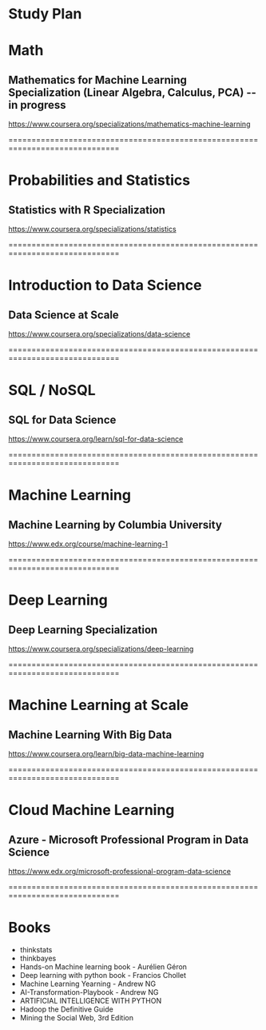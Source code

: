 # Study Plan

# Math

## Mathematics for Machine Learning Specialization (Linear Algebra, Calculus, PCA) -- in progress
https://www.coursera.org/specializations/mathematics-machine-learning

==============================================================================

# Probabilities and Statistics

## Statistics with R Specialization
https://www.coursera.org/specializations/statistics

==============================================================================

# Introduction to Data Science
## Data Science at Scale
https://www.coursera.org/specializations/data-science

==============================================================================

# SQL / NoSQL
## SQL for Data Science
https://www.coursera.org/learn/sql-for-data-science

==============================================================================

# Machine Learning

## Machine Learning by Columbia University
https://www.edx.org/course/machine-learning-1

==============================================================================

# Deep Learning

## Deep Learning Specialization
https://www.coursera.org/specializations/deep-learning

==============================================================================

# Machine Learning at Scale
## Machine Learning With Big Data
https://www.coursera.org/learn/big-data-machine-learning

==============================================================================

# Cloud Machine Learning

## Azure - Microsoft Professional Program in Data Science
https://www.edx.org/microsoft-professional-program-data-science

==============================================================================

# Books
- thinkstats	
- thinkbayes	
- Hands-on Machine learning book - Aurélien Géron
- Deep learning with python book	- Francios Chollet
- Machine Learning Yearning	- Andrew NG
- AI-Transformation-Playbook	- Andrew NG
- ARTIFICIAL INTELLIGENCE WITH PYTHON	
- Hadoop the Definitive Guide	
- Mining the Social Web, 3rd Edition
